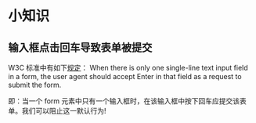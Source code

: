# 小知识


## 输入框点击回车导致表单被提交

W3C 标准中有如下[规定](https://www.w3.org/MarkUp/html-spec/html-spec_8.html#SEC8.2)：
When there is only one single-line text input field in a form, the user agent should accept Enter in that field as a request to submit the form.

即：当一个 form 元素中只有一个输入框时，在该输入框中按下回车应提交该表单。我们可以阻止这一默认行为!
